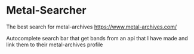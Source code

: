 # Metal-Searcher

The best search for metal-archives https://www.metal-archives.com/

Autocomplete search bar that get bands from an api that I have made and link them to their metal-archives profile
